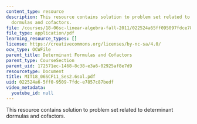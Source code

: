 ```yaml
---
content_type: resource
description: This resource contains solution to problem set related to determinant
  dormulas and cofactors.
file: /courses/18-06sc-linear-algebra-fall-2011/022524a65ff095097fdce7857c87bedf_MIT18_06SCF11_Ses2.6sol.pdf
file_type: application/pdf
learning_resource_types: []
license: https://creativecommons.org/licenses/by-nc-sa/4.0/
ocw_type: OCWFile
parent_title: Determinant Formulas and Cofactors
parent_type: CourseSection
parent_uid: 172571ec-1468-8c38-e3a6-02925af8e7d9
resourcetype: Document
title: MIT18_06SCF11_Ses2.6sol.pdf
uid: 022524a6-5ff0-9509-7fdc-e7857c87bedf
video_metadata:
  youtube_id: null
---
```

This resource contains solution to problem set related to determinant dormulas and cofactors.